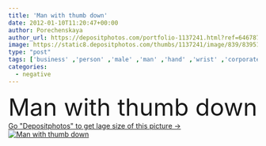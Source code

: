 ```yaml
---
title: 'Man with thumb down'
date: 2012-01-10T11:20:47+00:00
author: Porechenskaya
author_url: https://depositphotos.com/portfolio-1137241.html?ref=64678756
image: https://static8.depositphotos.com/thumbs/1137241/image/839/8395150/api_thumb_450.jpg?forcejpeg=true
type: "post"
tags: ['business' ,'person' ,'male' ,'man' ,'hand' ,'wrist' ,'corporate' ,'office' ,'fingers' ,'thumb' ,'manager' ,'with' ,'professional' ,'arm' ,'job' ,'businessman' ,'judgement' ,'down' ,'camera' ,'project' ,'negative' ,'guy' ,'company' ,'sales' ,'choice' ,'proposition' ,'conflict' ,'thumbs' ,'decision' ,'political' ,'politics' ,'downward' ,'career' ,'decline' ,'fail' ,'disagreement' ,'businessperson' ,'debate' ,'election' ,'campaign' ,'fired' ,'unhappy' ,'rejection' ,'firing' ,'reject' ,'disapproval' ,'disgusted' ,'accepted' ,'disgruntled' ,'dislike' ]
categories: 
  - negative
---
```

<div aling="center">
            <font size="60"> Man with thumb down</font>   
</div>
<div>
    <a href='https://depositphotos.com/8395150/stock-photo-man-with-thumb-down.html?ref=64678756' target=_blank > Go "Depositphotos" to get lage size of this picture ->
        <img href='https://depositphotos.com/8395150/stock-photo-man-with-thumb-down.html?ref=64678756' src='https://static8.depositphotos.com/1137241/839/i/950/depositphotos_8395150-stock-photo-man-with-thumb-down.jpg?forcejpeg=true' alt='Man with thumb down' >
    </a>
</div>
